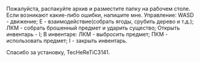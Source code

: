Пожалуйста, распакуйте архив и разместите папку на рабочем столе.
Если возникают какие-либо ошибки, напишите мне.
Управление:
WASD - движение;
E - взаимодействие(собрать ягоды, срубить дерево и т.д.);
ЛКМ - собрать брошенный предмет и ударить существо;
Открыть инвентарь - I;
В инвентаре:
ЛКМ - выбросить предмет;
ПКМ - использовать предмет;
I - закрыть инвентарь.

Спасибо за установку, TecHeReTiC3141.
